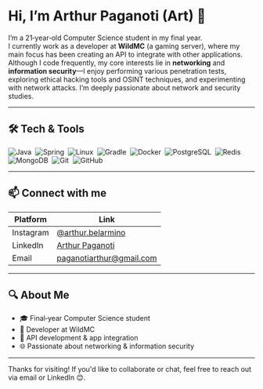 # Hi, I’m Arthur Paganoti (Art) 👋

I’m a 21‑year‑old Computer Science student in my final year.  
I currently work as a developer at **WildMC** (a gaming server), where my main focus has been creating an API to integrate with other applications.  
Although I code frequently, my core interests lie in **networking** and **information security**—I enjoy performing various penetration tests, exploring ethical hacking tools and OSINT techniques, and experimenting with network attacks. I’m deeply passionate about network and security studies.

---

## 🛠️ Tech & Tools

<p align="left">
  <img src="https://deviconapi.vercel.app/java?theme=dark&size=40" alt="Java" />&nbsp;
  <img src="https://deviconapi.vercel.app/spring?theme=dark&size=40" alt="Spring" />&nbsp;
  <img src="https://deviconapi.vercel.app/linux?theme=dark&size=40" alt="Linux" />&nbsp;
  <img src="https://deviconapi.vercel.app/gradle?theme=dark&size=40" alt="Gradle" />&nbsp;
  <img src="https://deviconapi.vercel.app/docker?theme=dark&size=40" alt="Docker" />&nbsp;
  <img src="https://deviconapi.vercel.app/postgresql?theme=dark&size=40" alt="PostgreSQL" />&nbsp;
  <img src="https://deviconapi.vercel.app/redis?theme=dark&size=40" alt="Redis" />&nbsp;
  <img src="https://deviconapi.vercel.app/mongodb?theme=dark&size=40" alt="MongoDB" />&nbsp;
  <img src="https://deviconapi.vercel.app/git?theme=dark&size=40" alt="Git" />&nbsp;
  <img src="https://deviconapi.vercel.app/github?theme=dark&size=40" alt="GitHub" />
</p>

---

## 📫 Connect with me

| Platform   | Link |
|------------|------|
| Instagram  | [@arthur.belarmino](https://www.instagram.com/arthur.belarmino/) |
| LinkedIn   | [Arthur Paganoti](https://www.linkedin.com/in/arthur-paganoti-48402b265/) |
| Email      | [paganotiarthur@gmail.com](mailto:paganotiarthur@gmail.com) |

---

## 🔍 About Me

- 🎓 Final‑year Computer Science student  
- 💼 Developer at WildMC  
- 🔧 API development & app integration  
- 🌐 Passionate about networking & information security  

---

Thanks for visiting! If you'd like to collaborate or chat, feel free to reach out via email or LinkedIn 😊.

